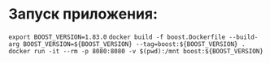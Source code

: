 # Запуск приложения:
`export BOOST_VERSION=1.83.0`
`docker build -f boost.Dockerfile --build-arg BOOST_VERSION=${BOOST_VERSION} --tag=boost:${BOOST_VERSION} .`
`docker run -it --rm -p 8080:8080 -v $(pwd):/mnt boost:${BOOST_VERSION}`
